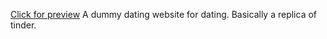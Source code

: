 [Click for preview](https://vasundhara2405.github.io/Udemy-Tindog/)
A dummy dating website for dating. Basically a replica of tinder.
